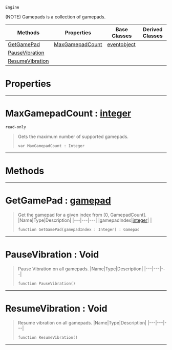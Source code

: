  `Engine`

(NOTE) Gamepads is a collection of gamepads.

|Methods|Properties|Base Classes|Derived Classes|
|---|---|---|---|
|[ GetGamePad](https://github.com/ZilchEngine/ZilchDocs/blob/master/code_reference/class_reference/gamepads.markdown#getgamepad-zero-engine-d)|[ MaxGamepadCount](https://github.com/ZilchEngine/ZilchDocs/blob/master/code_reference/class_reference/gamepads.markdown#maxgamepadcount-zero-eng)|[eventobject](https://github.com/ZilchEngine/ZilchDocs/blob/master/code_reference/class_reference/eventobject.markdown)| |
|[ PauseVibration](https://github.com/ZilchEngine/ZilchDocs/blob/master/code_reference/class_reference/gamepads.markdown#pausevibration-void)| | | |
|[ ResumeVibration](https://github.com/ZilchEngine/ZilchDocs/blob/master/code_reference/class_reference/gamepads.markdown#resumevibration-void)| | | |


 #  Properties


---  
 #  MaxGamepadCount : [integer](https://github.com/ZilchEngine/ZilchDocs/blob/master/code_reference/nada_base_types/integer.markdown)

 `read-only`

> Gets the maximum number of supported gamepads.
> ``` lang=cpp, name=Nada
> var MaxGamepadCount : Integer


---  
 #  Methods


---  
 #  GetGamePad : [gamepad](https://github.com/ZilchEngine/ZilchDocs/blob/master/code_reference/class_reference/gamepad.markdown)

> Get the gamepad for a given index from [0, GamepadCount].
> |Name|Type|Description|
> |---|---|---|
> |gamepadIndex|[integer](https://github.com/ZilchEngine/ZilchDocs/blob/master/code_reference/nada_base_types/integer.markdown)| |
> ``` lang=cpp, name=Nada
> function GetGamePad(gamepadIndex : Integer) : Gamepad
> ``` 


---  
 #  PauseVibration : Void

> Pause Vibration on all gamepads.
> |Name|Type|Description|
> |---|---|---|
> ``` lang=cpp, name=Nada
> function PauseVibration()
> ``` 


---  
 #  ResumeVibration : Void

> Resume vibration on all gamepads.
> |Name|Type|Description|
> |---|---|---|
> ``` lang=cpp, name=Nada
> function ResumeVibration()
> ``` 


---  
 

 